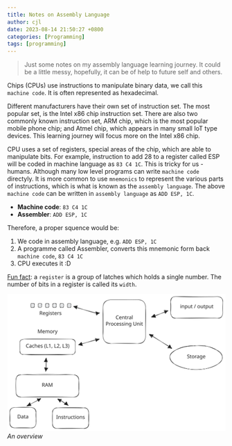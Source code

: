 ```yaml
---
title: Notes on Assembly Language
author: cjl
date: 2023-08-14 21:50:27 +0800
categories: [Programming]
tags: [programming]
---
```


> Just some notes on my assembly language learning journey.
> It could be a little messy, hopefully, it can be of help to future self and others.

Chips (CPUs) use instructions to manipulate binary data,
we call this `machine code`. It is often represented as hexadecimal.


Different manufacturers have their own set of instruction set.
The most popular set, is the Intel x86 chip instruction set.
There are also two commonly known instruction set, ARM chip, which is the most popular mobile phone chip; 
and Atmel chip, which appears in many small IoT type devices.
This learning journey will focus more on the Intel x86 chip.


CPU uses a set of registers, special areas of the chip, which are able to manipulate bits.
For example, instruction to add 28 to a register called ESP will be coded in machine language
as `83 C4 1C`. This is tricky for us - humans. Although many low level programs can write `machine code` directyly.
It is more common to use `mnemonics` to represent the various parts of instructions,
which is what is known as the `assembly language`.
The above `machine code` can be written in `assembly language` as `ADD ESP, 1C`.
- **Machine code**: `83 C4 1C`
- **Assembler**: `ADD ESP, 1C`

Therefore, a proper squence would be:
1. We code in assembly language, e.g. `ADD ESP, 1C`
1. A programme called Assembler, converts this mnemonic form back `machine code`, `83 C4 1C`
1. CPU executes it :D

[Fun fact](https://www.youtube.com/watch?v=fpnE6UAfbtU&ab_channel=CrashCourse): a `register` is a group of latches which holds a single number. The number of bits in a register is called its `width`.

![processing model](/resources/2023-08-14-programming-assembly-language/processing_model.svg)
_An overview_
